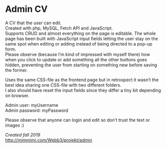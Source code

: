 # Admin CV

A CV that the user can edit.  
Created with php, MySQL, Fetch API and JavaScript.  
Supports CRUD and almost everything on the page is editable. 
The whole page has been built with JavaScript input fields letting the user stay on the same spot when editing or adding instead of being directed to a pop-up form.  
Please observe (because I’m kind of impressed with myself there) how when you click to update or add something all the other buttons goes hidden, preventing the user from starting on something new before saving the former.

Uses the same CSS-file as the frontend page but in retrospect it wasn’t the best idea sharing one CSS-file with two different folders.  
I also should have reset the input fields since they differ a tiny bit depending on browser.

Admin user: myUsername  
Admin password: myPassword

Please observe that anyone can login and edit so don’t trust the text or images :)

*Created fall 2019*  
http://mimmimi.com/Webb3/projekt/admin
